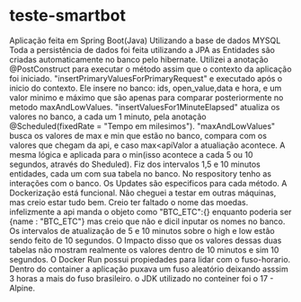 # teste-smartbot
Aplicação feita em Spring Boot(Java) Utilizando a base de dados MYSQL
Toda a persistência de dados foi feita utilizando a JPA as Entidades são criadas automaticamente no banco pelo hibernate.
Utilizei a anotação @PostConstruct para executar o método assim que o contexto da aplicação foi iniciado.
"insertPrimaryValuesForPrimaryRequest" e executado após o inicio do contexto. Ele insere no banco: ids, open_value,data e hora, e um valor minimo e máximo que são apenas para comparar posteriormente no metodo maxAndLowValues.
"insertValuesFor1MinuteElapsed" atualiza os valores no banco, a cada um 1 minuto, pela anotação @Scheduled(fixedRate = "Tempo em milesimos").
"maxAndLowValues" busca os valores de max e min que estão no banco, compara com os valores que chegam da api, e caso max<apiValor a atualiação acontece. A mesma lógica e aplicada para o min(isso acontece a cada 5 ou 10 segundos, através do Sheduled).
Fiz dos intervalos 1,5 e 10 minutos entidades, cada um com sua tabela no banco.
No respository tenho as interações com o banco. Os Updates são especificos para cada método.
A Dockerização está funcional. Não cheguei a testar em outras máquinas, mas creio estar tudo bem.
Creio ter faltado o nome das moedas. infelizmente a api manda o objeto como "BTC_ETC":{} enquanto poderia ser {name : "BTC_ETC"} mas creio que não e dicil inputar os nomes no banco.
Os intervalos de atualização de 5 e 10 minutos sobre o high e low estão sendo feito de 10 segundos. O Impacto disso que os valores dessas duas tabelas não mostram realmente os valores dentro de 10 minutos e sim 10 segundos.
O Docker Run possui propiedades para lidar com o fuso-horario. Dentro do container a aplicação puxava um fuso aleatório deixando asssim 3 horas a mais do fuso brasileiro.
o JDK utilizado no conteiner foi o 17 - Alpine.
